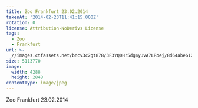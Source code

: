 ```yaml
---
title: Zoo Frankfurt 23.02.2014
takenAt: '2014-02-23T11:41:15.000Z'
rotation: 0
license: Attribution-NoDerivs License
tags:
  - Zoo
  - Frankfurt
url: >-
  //images.ctfassets.net/bncv3c2gt878/3F3YQ0Hr5dg4yUvA7LRoej/8d64abe612a0110b509ac262cc82c4da/zoo-frankfurt-23022014_12729791913_o
size: 5113770
image:
  width: 4288
  height: 2848
contentType: image/jpeg
---
```


Zoo Frankfurt 23.02.2014